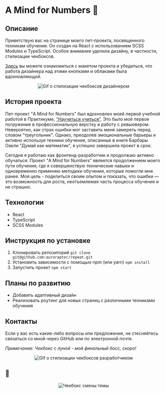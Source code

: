 # A Mind for Numbers 🧠

## Описание
Приветствую вас на странице моего пет-проекта, посвященного техникам обучения. Он создан на React с использованием SCSS Modules и TypeScript. Особое внимание уделила дизайну, в частности, стилизации чекбоксов.

[Здесь](https://www.figma.com/file/BgDrLkyCSN4aIch0hrzrRe/научиться-учиться?node-id=0%3A1&t=gIclbZS6ZnJnext9-1) вы можете ознакомиться с макетом проекта и убедиться, что работа дизайнера над этими кнопками и облаками была *вдохновляющей*.

<p align="center">
  <img src="https://media.tenor.com/n36qbwYGTOAAAAAd/stable-ronaldo-dance.gif" alt="Gif о стилизации чекбоксов дизайнером">
</p>

## История проекта
Пет-проект "A Mind for Numbers" был вдохновлен моей первой учебной работой в Практикуме, ["Научиться учиться"](https://auroraptor.github.io/how-to-learn/). Это было моё первое погружение в профессиональную верстку и работу с ревьювером. Невероятно, как страх ошибки мог заставить меня замереть перед словом "треугольник". Однако, преодолев эмоциональные барьеры и активно используя техники обучения, описанные в книге Барбары Оакли "Думай как математик", я успешно завершила проект в срок. 

Сегодня я работаю как фронтенд-разработчик и продолжаю активно обучаться. Проект "A Mind for Numbers" является продолжением моего пути обучения, где я совершенствую технические навыки и одновременно применяю методики обучения, которые помогли мне ранее. Моя цель - поделиться своим опытом и показать, что ошибки — это возможность для роста, неотъемлемая часть процесса обучения и не страшно.

## Технологии
- React
- TypeScript
- SCSS Modules

## Инструкция по установке
1. Клонировать репозиторий `git clone git@github.com:auroraptor/repeat.git`
2. Установить зависимости с помощью npm (или yarn) `npm install`
3. Запустить проект `npm start`

## Планы по развитию
- Добавить адаптивный дизайн
- Реализовать роутинг для новых страниц с различными техниками обучения

## Контакты
Если у вас есть какие-либо вопросы или предложения, не стесняйтесь связаться со мной через GitHub или по электронной почте.

*Примечание: Чекбокс с луной - мой финальный босс, скоро!*

<p align="center">
  <img src="https://media.tenor.com/wUdaAg8Kms4AAAAd/sweaty-sweat.gif" alt="Gif о стилизации чекбоксов разработчиком">
</p>

## 🎉
<p align="center">
  <img src="https://media.giphy.com/media/v1.Y2lkPTc5MGI3NjExM2VmYjU2YWE2NGNlMjE4MWNhYTFmZDU1NTI2ZjYzYzUzZTI5Y2M5MCZlcD12MV9pbnRlcm5hbF9naWZzX2dpZklkJmN0PWc/vqHcgYbx89xNB8LWCU/giphy.gif" alt="Чекбокс смены темы">
</p>
